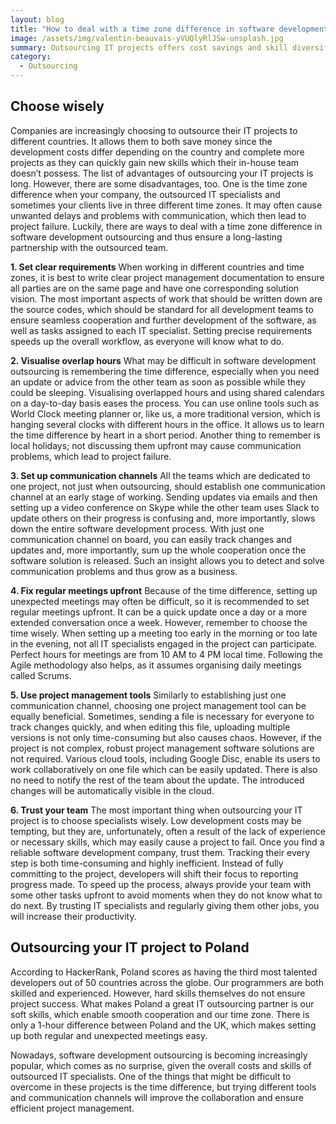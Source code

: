 ```yaml
---
layout: blog
title: "How to deal with a time zone difference in software development offshoring"
image: /assets/img/valentin-beauvais-yVUQlyRlJSw-unsplash.jpg
summary: Outsourcing IT projects offers cost savings and skill diversification, but challenges like time zone differences require clear requirements, communication strategies, regular meetings, and trust in the team for successful collaboration.
category:
  - Outsourcing
---
```


## Choose wisely
Companies are increasingly choosing to outsource their IT projects to different countries. It allows them to both save money since the development costs differ depending on the country and complete more projects as they can quickly gain new skills which their in-house team doesn’t possess. The list of advantages of outsourcing your IT projects is long. However, there are some disadvantages, too. One is the time zone difference when your company, the outsourced IT specialists and sometimes your clients live in three different time zones. It may often cause unwanted delays and problems with communication, which then lead to project failure. Luckily, there are ways to deal with a time zone difference in software development outsourcing and thus ensure a long-lasting partnership with the outsourced team.

 **1. Set clear requirements**
When working in different countries and time zones, it is best to write clear project management documentation to ensure all parties are on the same page and have one corresponding solution vision. The most important aspects of work that should be written down are the source codes, which should be standard for all development teams to ensure seamless cooperation and further development of the software, as well as tasks assigned to each IT specialist. Setting precise requirements speeds up the overall workflow, as everyone will know what to do.

 **2. Visualise overlap hours**
What may be difficult in software development outsourcing is remembering the time difference, especially when you need an update or advice from the other team as soon as possible while they could be sleeping. Visualising overlapped hours and using shared calendars on a day-to-day basis eases the process. You can use online tools such as World Clock meeting planner or, like us, a more traditional version, which is hanging several clocks with different hours in the office. It allows us to learn the time difference by heart in a short period. Another thing to remember is local holidays; not discussing them upfront may cause communication problems, which lead to project failure.

 **3. Set up communication channels**
All the teams which are dedicated to one project, not just when outsourcing, should establish one communication channel at an early stage of working. Sending updates via emails and then setting up a video conference on Skype while the other team uses Slack to update others on their progress is confusing and, more importantly, slows down the entire software development process. With just one communication channel on board, you can easily track changes and updates and, more importantly, sum up the whole cooperation once the software solution is released. Such an insight allows you to detect and solve communication problems and thus grow as a business.

 **4. Fix regular meetings upfront**
Because of the time difference, setting up unexpected meetings may often be difficult, so it is recommended to set regular meetings upfront. It can be a quick update once a day or a more extended conversation once a week. However, remember to choose the time wisely. When setting up a meeting too early in the morning or too late in the evening, not all IT specialists engaged in the project can participate. Perfect hours for meetings are from 10 AM to 4 PM local time. Following the Agile methodology also helps, as it assumes organising daily meetings called Scrums.

 **5. Use project management tools**
Similarly to establishing just one communication channel, choosing one project management tool can be equally beneficial. Sometimes, sending a file is necessary for everyone to track changes quickly, and when editing this file, uploading multiple versions is not only time-consuming but also causes chaos. However, if the project is not complex, robust project management software solutions are not required. Various cloud tools, including Google Disc, enable its users to work collaboratively on one file which can be easily updated. There is also no need to notify the rest of the team about the update. The introduced changes will be automatically visible in the cloud.

 **6. Trust your team**
The most important thing when outsourcing your IT project is to choose specialists wisely. Low development costs may be tempting, but they are, unfortunately, often a result of the lack of experience or necessary skills, which may easily cause a project to fail. Once you find a reliable software development company, trust them. Tracking their every step is both time-consuming and highly inefficient. Instead of fully committing to the project, developers will shift their focus to reporting progress made. To speed up the process, always provide your team with some other tasks upfront to avoid moments when they do not know what to do next. By trusting IT specialists and regularly giving them other jobs, you will increase their productivity.

## Outsourcing your IT project to Poland
According to HackerRank, Poland scores as having the third most talented developers out of 50 countries across the globe. Our programmers are both skilled and experienced. However, hard skills themselves do not ensure project success. What makes Poland a great IT outsourcing partner is our soft skills, which enable smooth cooperation and our time zone. There is only a 1-hour difference between Poland and the UK, which makes setting up both regular and unexpected meetings easy.

Nowadays, software development outsourcing is becoming increasingly popular, which comes as no surprise, given the overall costs and skills of outsourced IT specialists. One of the things that might be difficult to overcome in these projects is the time difference, but trying different tools and communication channels will improve the collaboration and ensure efficient project management.


